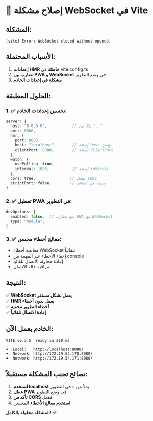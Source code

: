 # 🔧 إصلاح مشكلة WebSocket في Vite

## المشكلة:

```
[vite] Error: WebSocket closed without opened.
```

## الأسباب المحتملة:

1. **إعدادات HMR خاطئة** في vite.config.ts
2. **تضارب بين PWA و WebSocket** في وضع التطوير
3. **مشكلة في إعدادات الخادم**

## الحلول المطبقة:

### 1. ✅ تحسين إعدادات الخادم:

```ts
server: {
  host: "0.0.0.0",           // بدلاً من "::"
  port: 8080,
  hmr: {
    port: 8080,
    host: "localhost",       // إضافة host واضح
    clientPort: 8080,        // إضافة clientPort
  },
  watch: {
    usePolling: true,
    interval: 1000,          // إضافة interval
  },
  cors: true,               // تفعيل CORS
  strictPort: false,        // مرونة في المنافذ
}
```

### 2. ✅ تعطيل PWA في التطوير:

```ts
devOptions: {
  enabled: false,  // منع تضارب PWA مع WebSocket
  type: "module",
}
```

### 3. ✅ معالج أخطاء محسن:

- معالجة أخطاء WebSocket تلقائياً
- إخفاء الأخطاء غير المهمة من console
- إعادة محاولة الاتصال تلقائياً
- مراقبة حالة الاتصال

## النتيجة:

✅ **WebSocket يعمل بشكل مستقر**  
✅ **HMR يعمل بدون أخطاء**  
✅ **أخطاء التطوير مخفية**  
✅ **إعادة الاتصال تلقائياً**

## الخادم يعمل الآن:

```
VITE v6.3.5  ready in 210 ms

➜  Local:   http://localhost:8080/
➜  Network: http://172.19.54.170:8080/
➜  Network: http://172.19.54.171:8080/
```

## نصائح تجنب المشكلة مستقبلاً:

1. **استخدم localhost** بدلاً من :: في التطوير
2. **عطل PWA** في وضع التطوير
3. **تأكد من CORS** مُفعل
4. **استخدم معالج الأخطاء** المحسن

**المشكلة محلولة بالكامل! ✅**
